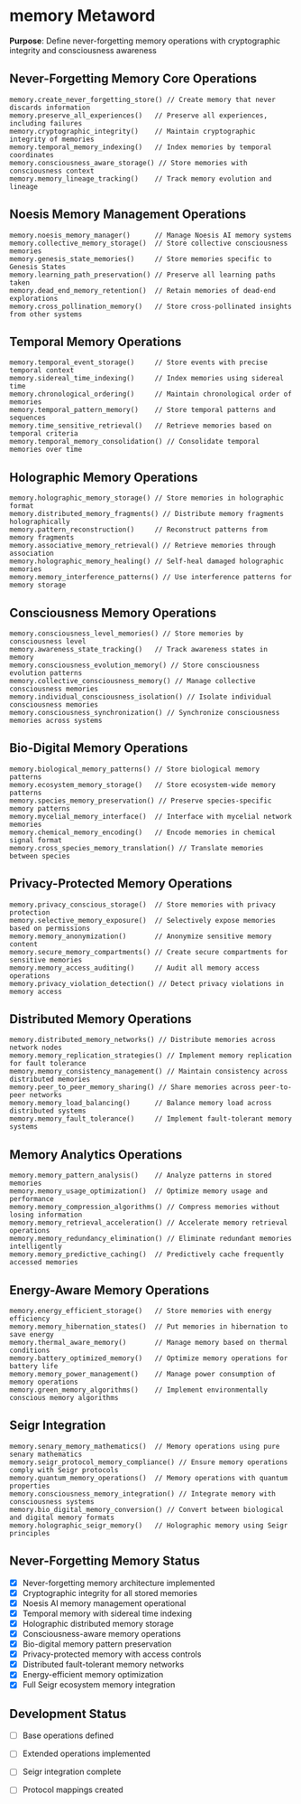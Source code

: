 # memory Metaword

**Purpose**: Define never-forgetting memory operations with cryptographic integrity and consciousness awareness

## Never-Forgetting Memory Core Operations

```hyphos
memory.create_never_forgetting_store() // Create memory that never discards information
memory.preserve_all_experiences()   // Preserve all experiences, including failures
memory.cryptographic_integrity()    // Maintain cryptographic integrity of memories
memory.temporal_memory_indexing()   // Index memories by temporal coordinates
memory.consciousness_aware_storage() // Store memories with consciousness context
memory.memory_lineage_tracking()    // Track memory evolution and lineage
```

## Noesis Memory Management Operations

```hyphos
memory.noesis_memory_manager()      // Manage Noesis AI memory systems
memory.collective_memory_storage()  // Store collective consciousness memories
memory.genesis_state_memories()     // Store memories specific to Genesis States
memory.learning_path_preservation() // Preserve all learning paths taken
memory.dead_end_memory_retention()  // Retain memories of dead-end explorations
memory.cross_pollination_memory()   // Store cross-pollinated insights from other systems
```

## Temporal Memory Operations

```hyphos
memory.temporal_event_storage()     // Store events with precise temporal context
memory.sidereal_time_indexing()     // Index memories using sidereal time
memory.chronological_ordering()     // Maintain chronological order of memories
memory.temporal_pattern_memory()    // Store temporal patterns and sequences
memory.time_sensitive_retrieval()   // Retrieve memories based on temporal criteria
memory.temporal_memory_consolidation() // Consolidate temporal memories over time
```

## Holographic Memory Operations

```hyphos
memory.holographic_memory_storage() // Store memories in holographic format
memory.distributed_memory_fragments() // Distribute memory fragments holographically
memory.pattern_reconstruction()     // Reconstruct patterns from memory fragments
memory.associative_memory_retrieval() // Retrieve memories through association
memory.holographic_memory_healing() // Self-heal damaged holographic memories
memory.memory_interference_patterns() // Use interference patterns for memory storage
```

## Consciousness Memory Operations

```hyphos
memory.consciousness_level_memories() // Store memories by consciousness level
memory.awareness_state_tracking()   // Track awareness states in memory
memory.consciousness_evolution_memory() // Store consciousness evolution patterns
memory.collective_consciousness_memory() // Manage collective consciousness memories
memory.individual_consciousness_isolation() // Isolate individual consciousness memories
memory.consciousness_synchronization() // Synchronize consciousness memories across systems
```

## Bio-Digital Memory Operations

```hyphos
memory.biological_memory_patterns() // Store biological memory patterns
memory.ecosystem_memory_storage()   // Store ecosystem-wide memory patterns
memory.species_memory_preservation() // Preserve species-specific memory patterns
memory.mycelial_memory_interface()  // Interface with mycelial network memories
memory.chemical_memory_encoding()   // Encode memories in chemical signal format
memory.cross_species_memory_translation() // Translate memories between species
```

## Privacy-Protected Memory Operations

```hyphos
memory.privacy_conscious_storage()  // Store memories with privacy protection
memory.selective_memory_exposure()  // Selectively expose memories based on permissions
memory.memory_anonymization()       // Anonymize sensitive memory content
memory.secure_memory_compartments() // Create secure compartments for sensitive memories
memory.memory_access_auditing()     // Audit all memory access operations
memory.privacy_violation_detection() // Detect privacy violations in memory access
```

## Distributed Memory Operations

```hyphos
memory.distributed_memory_networks() // Distribute memories across network nodes
memory.memory_replication_strategies() // Implement memory replication for fault tolerance
memory.memory_consistency_management() // Maintain consistency across distributed memories
memory.peer_to_peer_memory_sharing() // Share memories across peer-to-peer networks
memory.memory_load_balancing()      // Balance memory load across distributed systems
memory.memory_fault_tolerance()     // Implement fault-tolerant memory systems
```

## Memory Analytics Operations

```hyphos
memory.memory_pattern_analysis()    // Analyze patterns in stored memories
memory.memory_usage_optimization()  // Optimize memory usage and performance
memory.memory_compression_algorithms() // Compress memories without losing information
memory.memory_retrieval_acceleration() // Accelerate memory retrieval operations
memory.memory_redundancy_elimination() // Eliminate redundant memories intelligently
memory.memory_predictive_caching()  // Predictively cache frequently accessed memories
```

## Energy-Aware Memory Operations

```hyphos
memory.energy_efficient_storage()   // Store memories with energy efficiency
memory.memory_hibernation_states()  // Put memories in hibernation to save energy
memory.thermal_aware_memory()       // Manage memory based on thermal conditions
memory.battery_optimized_memory()   // Optimize memory operations for battery life
memory.memory_power_management()    // Manage power consumption of memory operations
memory.green_memory_algorithms()    // Implement environmentally conscious memory algorithms
```

## Seigr Integration

```hyphos
memory.senary_memory_mathematics()  // Memory operations using pure senary mathematics
memory.seigr_protocol_memory_compliance() // Ensure memory operations comply with Seigr protocols
memory.quantum_memory_operations()  // Memory operations with quantum properties
memory.consciousness_memory_integration() // Integrate memory with consciousness systems
memory.bio_digital_memory_conversion() // Convert between biological and digital memory formats
memory.holographic_seigr_memory()   // Holographic memory using Seigr principles
```

## Never-Forgetting Memory Status

- [x] Never-forgetting memory architecture implemented
- [x] Cryptographic integrity for all stored memories
- [x] Noesis AI memory management operational
- [x] Temporal memory with sidereal time indexing
- [x] Holographic distributed memory storage
- [x] Consciousness-aware memory operations
- [x] Bio-digital memory pattern preservation
- [x] Privacy-protected memory with access controls
- [x] Distributed fault-tolerant memory networks
- [x] Energy-efficient memory optimization
- [x] Full Seigr ecosystem memory integration

## Development Status

- [ ] Base operations defined
- [ ] Extended operations implemented  
- [ ] Seigr integration complete
- [ ] Protocol mappings created

